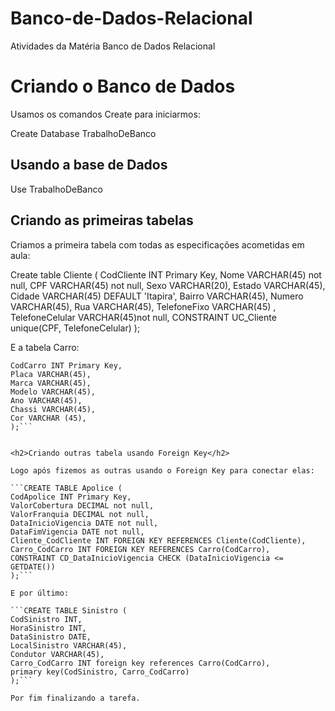 # Banco-de-Dados-Relacional
Atividades da Matéria Banco de Dados Relacional

<h1>Criando o Banco de Dados </h1>

Usamos os comandos Create para iniciarmos:

Create Database TrabalhoDeBanco

<h2>Usando a base de Dados</h2>

Use TrabalhoDeBanco

<h2>Criando as primeiras tabelas</h2>

Criamos a primeira tabela com todas as especificações acometidas em aula: 

Create table Cliente (
CodCliente INT Primary Key,
Nome VARCHAR(45) not null, 
CPF VARCHAR(45) not null,
Sexo VARCHAR(20),
Estado VARCHAR(45),
Cidade VARCHAR(45) DEFAULT 'Itapira',
Bairro VARCHAR(45),
Numero VARCHAR(45),
Rua VARCHAR(45),
TelefoneFixo VARCHAR(45) ,
TelefoneCelular VARCHAR(45)not null,
CONSTRAINT UC_Cliente unique(CPF, TelefoneCelular)
);

E a tabela Carro: 

```CREATE TABLE Carro(
CodCarro INT Primary Key,
Placa VARCHAR(45),
Marca VARCHAR(45),
Modelo VARCHAR(45),
Ano VARCHAR(45),
Chassi VARCHAR(45),
Cor VARCHAR (45),
);```


<h2>Criando outras tabela usando Foreign Key</h2>

Logo após fizemos as outras usando o Foreign Key para conectar elas: 

```CREATE TABLE Apolice (
CodApolice INT Primary Key,
ValorCobertura DECIMAL not null,
ValorFranquia DECIMAL not null,
DataInicioVigencia DATE not null,
DataFimVigencia DATE not null,
Cliente_CodCliente INT FOREIGN KEY REFERENCES Cliente(CodCliente),
Carro_CodCarro INT FOREIGN KEY REFERENCES Carro(CodCarro),
CONSTRAINT CD_DataInicioVigencia CHECK (DataInicioVigencia <= GETDATE())
);```

E por último: 

```CREATE TABLE Sinistro (
CodSinistro INT,
HoraSinistro INT, 
DataSinistro DATE,
LocalSinistro VARCHAR(45),
Condutor VARCHAR(45),
Carro_CodCarro INT foreign key references Carro(CodCarro),
primary key(CodSinistro, Carro_CodCarro)
);```

Por fim finalizando a tarefa. 
